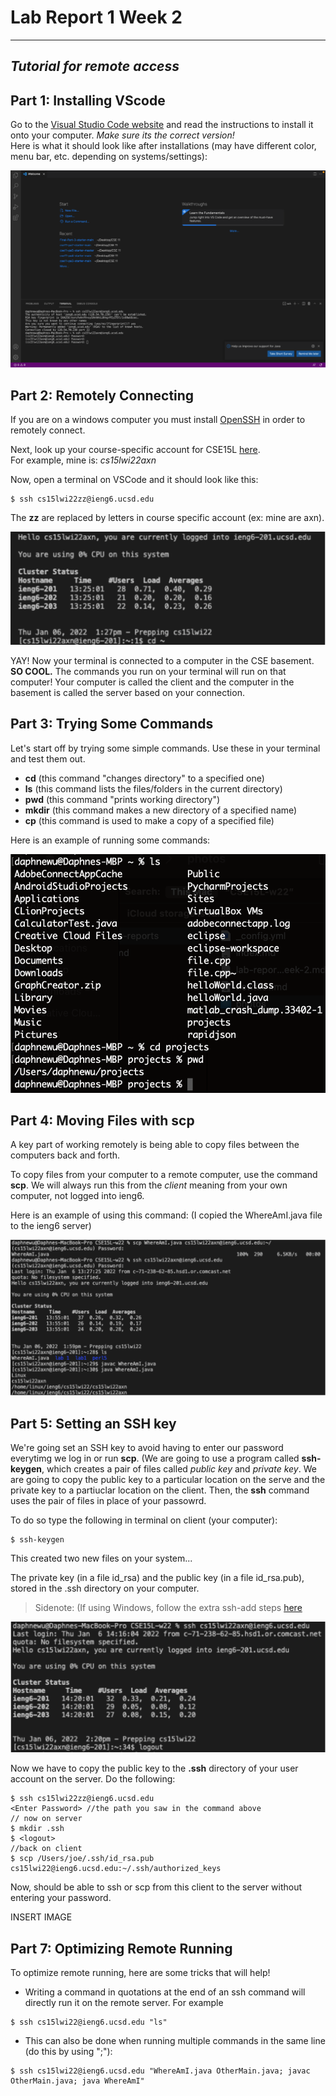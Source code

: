 # Lab Report 1 Week 2
---
## *Tutorial for remote access*
## **Part 1**: Installing VScode

Go to the [Visual Studio Code website](https://code.visualstudio.com/) and read the instructions to install it onto your computer. *Make sure its the correct version!* 
<br />
Here is what it should look like after installations (may have different color, menu bar, etc. depending on systems/settings):
<br /> 

![Image](photos/vsCode.png)
<!-- <img src="photos/vsCode.png" width="400" height="220" /> -->

## **Part 2**: Remotely Connecting
 If you are on a windows computer you must install [OpenSSH](https://docs.microsoft.com/en-us/windows-server/administration/openssh/openssh_install_firstuse) in order to remotely connect.

Next, look up your course-specific account for CSE15L 
[here](https://sdacs.ucsd.edu/~icc/index.php).
<br /> 
For example, mine is: *cs15lwi22axn*

Now, open a terminal on VSCode and it should look like this:
 ```
 $ ssh cs15lwi22zz@ieng6.ucsd.edu
```
The **zz** are replaced by letters in course specific account (ex: mine are axn).

![Image](/photos/remoteconnect.png)

YAY! Now your terminal is connected to a computer in the CSE basement. **SO COOL.** The commands you run on your terminal will run on that computer! Your computer is called the client and the computer in the basement is called the server based on your connection.

## **Part 3**: Trying Some Commands
Let's start off by trying some simple commands. Use these in your terminal and test them out.
* **cd** (this command "changes directory" to a specified one)
* **ls** (this command lists the files/folders in the current directory)
* **pwd** (this command "prints working directory")
* **mkdir** (this command makes a new directory of a specified name)
* **cp** (this command is used to make a copy of a specified file)


 Here is an example of running some commands:
 
![Image](photos/commands.png)

## **Part 4**: Moving Files with **scp**
A key part of working remotely is being able to copy files between the computers back and forth. 

To copy files from your computer to a remote computer, use the command **scp**. We will always run this from the *client* meaning from your own computer, not logged into ieng6.

Here is an example of using this command:
(I copied the WhereAmI.java file to the ieng6 server)

![Image](photos/movingFiles.png)

## **Part 5**: Setting an SSH key
We're going set an SSH key to avoid having to enter our password everytimg we log in or run **scp**. 
(We are going to use a program called **ssh-keygen**, which creates a pair of files called *public key* and *private key*. We are going to copy the public key to a particular location on the serve and the private key to a partiuclar location on the client. Then, the **ssh** command uses the pair of files in place of your passowrd. 

To do so type the following in terminal on client (your computer):
```
$ ssh-keygen
```

This created two new files on your system...

The private key (in a file id_rsa) and the public key (in a file id_rsa.pub), stored in the .ssh directory on your computer.

> Sidenote: (If using Windows, follow the extra ssh-add steps [here](https://docs.microsoft.com/en-us/windows-server/administration/openssh/openssh_keymanagement#user-key-generation)

![Image](photos/sshkeys.png)

Now we have to copy the public key to the **.ssh** directory of your user account on the server.
Do the following:
```
$ ssh cs15lwi22zz@ieng6.ucsd.edu
<Enter Password> //the path you saw in the command above
// now on server
$ mkdir .ssh
$ <logout>
//back on client
$ scp /Users/joe/.ssh/id_rsa.pub cs15lwi22@ieng6.ucsd.edu:~/.ssh/authorized_keys
```
Now, should be able to ssh or scp from this client to the server without entering your password.


INSERT IMAGE

## **Part 7:** Optimizing Remote Running
To optimize remote running, here are some tricks that will help!

* Writing a command in quotations at the end of an ssh command will directly run it on the remote server. For example
```
$ ssh cs15lwi22@ieng6.ucsd.edu "ls"
```
* This can also be done when running multiple commands in the same line (do this by using ";"):
```
$ ssh cs15lwi22@ieng6.ucsd.edu "WhereAmI.java OtherMain.java; javac OtherMain.java; java WhereAmI"
```











